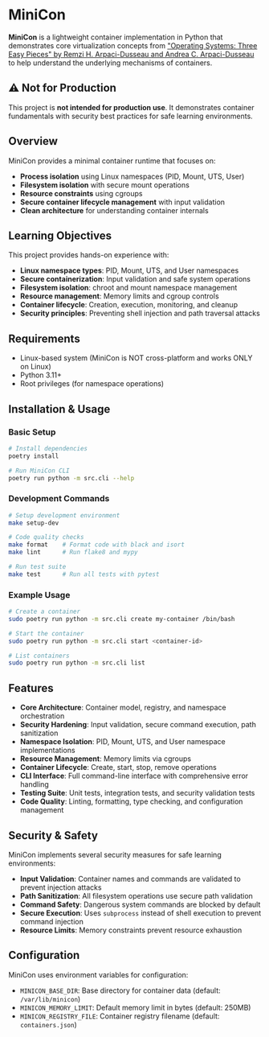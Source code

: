# MiniCon

**MiniCon** is a lightweight container implementation in Python that demonstrates core virtualization concepts from ["Operating Systems: Three Easy Pieces" by Remzi H. Arpaci-Dusseau and Andrea C. Arpaci-Dusseau](https://pages.cs.wisc.edu/~remzi/OSTEP/) to help understand the underlying mechanisms of containers.

## ⚠️ Not for Production

This project is **not intended for production use**. It demonstrates container fundamentals with security best practices for safe learning environments.

## Overview

MiniCon provides a minimal container runtime that focuses on:

- **Process isolation** using Linux namespaces (PID, Mount, UTS, User)
- **Filesystem isolation** with secure mount operations
- **Resource constraints** using cgroups
- **Secure container lifecycle management** with input validation
- **Clean architecture** for understanding container internals

## Learning Objectives

This project provides hands-on experience with:

- **Linux namespace types**: PID, Mount, UTS, and User namespaces
- **Secure containerization**: Input validation and safe system operations
- **Filesystem isolation**: chroot and mount namespace management
- **Resource management**: Memory limits and cgroup controls
- **Container lifecycle**: Creation, execution, monitoring, and cleanup
- **Security principles**: Preventing shell injection and path traversal attacks

## Requirements

- Linux-based system (MiniCon is NOT cross-platform and works ONLY on Linux)
- Python 3.11+
- Root privileges (for namespace operations)

## Installation & Usage

### Basic Setup

```bash
# Install dependencies
poetry install

# Run MiniCon CLI
poetry run python -m src.cli --help
```

### Development Commands

```bash
# Setup development environment
make setup-dev

# Code quality checks
make format    # Format code with black and isort
make lint      # Run flake8 and mypy

# Run test suite
make test      # Run all tests with pytest
```

### Example Usage

```bash
# Create a container
sudo poetry run python -m src.cli create my-container /bin/bash

# Start the container
sudo poetry run python -m src.cli start <container-id>

# List containers
sudo poetry run python -m src.cli list
```

## Features

- **Core Architecture**: Container model, registry, and namespace orchestration
- **Security Hardening**: Input validation, secure command execution, path sanitization
- **Namespace Isolation**: PID, Mount, UTS, and User namespace implementations
- **Resource Management**: Memory limits via cgroups
- **Container Lifecycle**: Create, start, stop, remove operations
- **CLI Interface**: Full command-line interface with comprehensive error handling
- **Testing Suite**: Unit tests, integration tests, and security validation tests
- **Code Quality**: Linting, formatting, type checking, and configuration management

## Security & Safety

MiniCon implements several security measures for safe learning environments:

- **Input Validation**: Container names and commands are validated to prevent injection attacks
- **Path Sanitization**: All filesystem operations use secure path validation
- **Command Safety**: Dangerous system commands are blocked by default
- **Secure Execution**: Uses `subprocess` instead of shell execution to prevent command injection
- **Resource Limits**: Memory constraints prevent resource exhaustion

## Configuration

MiniCon uses environment variables for configuration:

- `MINICON_BASE_DIR`: Base directory for container data (default: `/var/lib/minicon`)
- `MINICON_MEMORY_LIMIT`: Default memory limit in bytes (default: 250MB)
- `MINICON_REGISTRY_FILE`: Container registry filename (default: `containers.json`)
